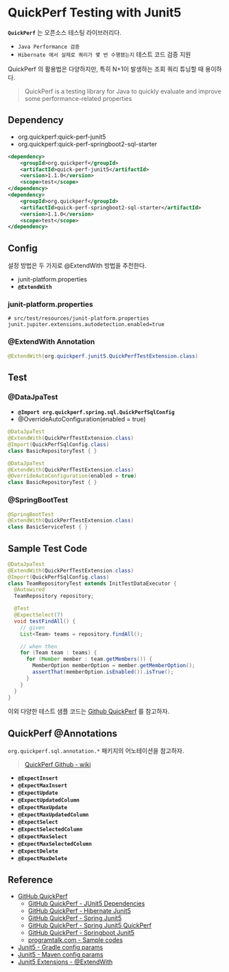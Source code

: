 # QuickPerf Testing with Junit5

**`QuickPerf`** 는 오픈소스 테스팅 라이브러리다.

- `Java Performance 검증` 
- `Hibernate 에서 실제로 쿼리가 몇 번 수행됐는지` 테스트 코드 검증 지원

QuickPerf 의 활용법은 다양하지만, 특히 N+1이 발생하는 조회 쿼리 튜닝할 때 용이하다.

> QuickPerf is a testing library for Java to quickly evaluate and improve some performance-related properties

## Dependency

- org.quickperf:quick-perf-junit5
- org.quickperf:quick-perf-springboot2-sql-starter

```xml
<dependency>
	<groupId>org.quickperf</groupId>
	<artifactId>quick-perf-junit5</artifactId>
	<version>1.1.0</version>
	<scope>test</scope>
</dependency>
<dependency>
	<groupId>org.quickperf</groupId>
	<artifactId>quick-perf-springboot2-sql-starter</artifactId>
	<version>1.1.0</version>
	<scope>test</scope>
</dependency>
```

## Config

설정 방법은 두 가지로 @ExtendWith 방법을 추천한다.

- junit-platform.properties
- **`@ExtendWith`**

###  junit-platform.properties

```text
# src/test/resources/junit-platform.properties
junit.jupiter.extensions.autodetection.enabled=true
```

### @ExtendWith Annotation

```java
@ExtendWith(org.quickperf.junit5.QuickPerfTestExtension.class)
```

## Test
### @DataJpaTest 

- **`@Import org.quickperf.spring.sql.QuickPerfSqlConfig`**
- @OverrideAutoConfiguration(enabled = true)

```java
@DataJpaTest
@ExtendWith(QuickPerfTestExtension.class)
@Import(QuickPerfSqlConfig.class)
class BasicRepositoryTest { }

@DataJpaTest
@ExtendWith(QuickPerfTestExtension.class)
@OverrideAutoConfiguration(enabled = true)
class BasicRepositoryTest { }
```

### @SpringBootTest

```java
@SpringBootTest
@ExtendWith(QuickPerfTestExtension.class)
class BasicServiceTest { }
```

## Sample Test Code

```java
@DataJpaTest
@ExtendWith(QuickPerfTestExtension.class)
@Import(QuickPerfSqlConfig.class)
class TeamRepositoryTest extends InitTestDataExecutor {
  @Autowired
  TeamRepository repository;

  @Test
  @ExpectSelect(7)
  void testFindAll() {
    // given
    List<Team> teams = repository.findAll();

    // when then
    for (Team team : teams) {
      for (Member member : team.getMembers()) {
        MemberOption memberOption = member.getMemberOption();
        assertThat(memberOption.isEnabled()).isTrue();
      }
    }
  }
}
```

이외 다양한 테스트 샘플 코드는 [Github QuickPerf](https://github.com/quick-perf/quickperf-examples) 를 참고하자.

## QuickPerf @Annotations

`org.quickperf.sql.annotation.*` 패키지의 어노테이션을 참고하자.

> [QuickPerf Github - wiki](https://github-wiki-see.page/m/quick-perf/doc/wiki_index)

- **`@ExpectInsert`**
- **`@ExpectMaxInsert`**
- **`@ExpectUpdate`**
- **`@ExpectUpdatedColumn`**
- **`@ExpectMaxUpdate`**
- **`@ExpectMaxUpdatedColumn`**
- **`@ExpectSelect`**
- **`@ExpectSelectedColumn`**
- **`@ExpectMaxSelect`**
- **`@ExpectMaxSelectedColumn`**
- **`@ExpectDelete`**
- **`@ExpectMaxDelete`**

## Reference

- [GitHub QuickPerf](https://github.com/quick-perf/quickperf)
  - [GitHub QuickPerf - JUnit5 Dependencies](https://github.com/quick-perf/doc/wiki/JUnit-5#dependencies)
  - [GitHub QuickPerf - Hibernate Junit5](https://github.com/quick-perf/quickperf-examples/tree/master/hibernate-junit5)
  - [GitHub QuickPerf - Spring Junit5](https://github.com/quick-perf/doc/wiki/Spring#junit-5)
  - [GitHub QuickPerf - Spring Junit5 QuickPerf](https://github-wiki-see.page/m/quick-perf/doc/wiki/Spring#junit-5)
  - [GitHub QuickPerf - Springboot Junit5](https://github.com/quick-perf/quickperf-examples/tree/master/springboot-junit5)
  - [programtalk.com - Sample codes](https://programtalk.com/vs3/?source=java/quick-perf/quickperf/sql/sql-annotations/src/main/java/org/quickperf/sql/annotation/ExpectSelectedColumn.java)
- [Junit5 - Gradle config params](https://junit.org/junit5/docs/current/user-guide/#running-tests-build-gradle-config-params)
- [Junit5 - Maven config params](https://junit.org/junit5/docs/current/user-guide/#running-tests-build-maven-config-params)
- [Junit5 Extensions - @ExtendWith](https://junit.org/junit5/docs/current/user-guide/#extensions-registration-declarative)

